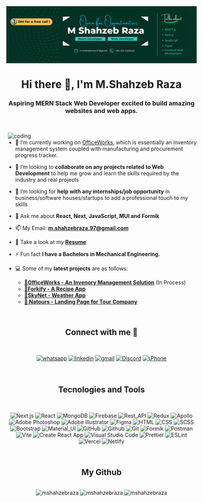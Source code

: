<!-- Banner -->
<img align="center" src="./banner.png"/>
<!-- ![Alt text](<banner.png>) -->
<!-- <br/> -->

<!-- Intro -->
<div align='center' height="200" >
  <h1>Hi there 👋, I'm M.Shahzeb Raza</h1>
  <h3>Aspiring MERN Stack Web Developer excited to build amazing websites and web apps.</h3>
</div>

<br>

 <!-- Other Images Source -->
<!-- Image 01: "https://cdn.dribbble.com/users/1068771/screenshots/14225432/media/0da8c461ba3920a8c827d864a6e051ed.jpg" -->
<!-- Image 02: "https://i.pinimg.com/564x/06/66/82/06668293e115bd47e0894a039160afbe.jpg" -->
<!-- Image 03: "https://i.pinimg.com/originals/50/31/27/503127bc54ac2af7bdb5f951494c51c5.gif" -->
<!-- Image 04: "https://i.pinimg.com/originals/50/83/e0/5083e0a2a7dcaae07c142e8b87036a27.gif" -->
<!-- Image 05: "https://i.pinimg.com/564x/fa/44/2d/fa442d3d5f5cc68bdcd516282c15e26d.jpg" -->

 <!-- Main Image -->
<img
  align="right"
  width="500"
  alt="coding"
  src="https://miro.medium.com/max/750/0*7Q3yvSIv_t0ioJ-Z.gif"
/>

<!-- Main Image End -->

<!-- Main Info -->
<div align="left" >

- 🔭 I’m currently working on [OfficeWorks](https://officeworks.vercel.app/), which is essentially an inventory management system coupled with manufacturing and procurement progress tracker.

- 👯 I’m looking to **collaborate on any projects related to Web Development** to help me grow and learn the skills required by the industry and real projects

- 🤝 I’m looking for **help with any internships/job opportunity** in business/software houses/startups to add a professional touch to my skills

- 💬 Ask me about **React, Next, JavaScript, MUI and Formik**

- 📫 My Email: **m.shahzebraza.97@gmail.com**

- 📄 Take a look at my [**Resume**](https://drive.google.com/file/d/10Dz-TYS0YyM4cbayE52jJWsZTAkKZcb4/view?usp=sharing)

- ⚡ Fun fact **I have a Bachelors in Mechanical Engineering.**

- 💻 Some of my **latest projects** are  as follows:
  - [**🔸OfficeWorks - An Invenory Management Solution**](https://x-office-work.vercel.app/projects) (In Process)
  - [**🔸Forkify - A Recipe App**](https://section-09-forkify.vercel.app/)
  - [**🔸SkyNet - Weather App**](https://weather-next-app-ten.vercel.app/)
  - [**🔸 Natours - Landing Page for Tour Company**](https://natours-landing-page.vercel.app/)<br/>

</div>
<!-- Main Info End -->

<br>

<!-- Connect -->
<h2 align="center">Connect with me 🤝</h2>
<br>

<div align="center">

[![whatsapp](https://img.shields.io/badge/WhatsApp-25D366?style=for-the-badge&logo=whatsapp&logoColor=white)](https://wa.me/923350450600) [![linkedin](https://img.shields.io/badge/linkedin-0A66C2?style=for-the-badge&logo=linkedin&logoColor=white)](https://www.linkedin.com/in/mshahzebraza) [![gmail](https://img.shields.io/badge/Gmail-D14836?style=for-the-badge&logo=gmail&logoColor=white)](mailto::m.shahzebraza.97@gmail.com) [![Discord](https://img.shields.io/badge/Discord-7289da?style=for-the-badge&logo=discord&logoColor=white)](https://discord.gg/https://discord.com/users/banshee#6143) [![📞Phone](https://img.shields.io/badge/Phone-100000?style=for-the-badge)](<tel:+923350450600>)

</div>
  
<br>

<!-- Tools -->
<h2 align="center">Tecnologies and Tools</h2>
<br>

<div align="center" >

<!-- FullStack -->
![Next.js](https://img.shields.io/static/v1?style=for-the-badge&message=Next.js&color=000000&logo=Next.js&logoColor=FFFFFF&label=)<!-- Frontend --> ![React](https://img.shields.io/static/v1?style=for-the-badge&message=React&color=222222&logo=React&logoColor=61DAFB&label=) <!-- Backend --> ![MongoDB](https://img.shields.io/static/v1?style=for-the-badge&message=MongoDB&color=47A248&logo=MongoDB&logoColor=FFFFFF&label=) ![Firebase](https://img.shields.io/static/v1?style=for-the-badge&message=Firebase&color=222222&logo=Firebase&logoColor=FFCA28&label=) <!-- State & API --> ![Rest_API](https://img.shields.io/badge/Rest_API-2f6212?style=for-the-badge) ![Redux](https://img.shields.io/static/v1?style=for-the-badge&message=Redux&color=764ABC&logo=Redux&logoColor=FFFFFF&label=) ![Apollo](https://img.shields.io/badge/Apollo-a139f4?style=for-the-badge) <!-- UI/UX --> ![Adobe Photoshop](https://img.shields.io/static/v1?style=for-the-badge&message=Adobe+Photoshop&color=31A8FF&logo=Adobe+Photoshop&logoColor=FFFFFF&label=) ![Adobe Illustrator](https://img.shields.io/static/v1?style=for-the-badge&message=Adobe+Illustrator&color=222222&logo=Adobe+Illustrator&logoColor=FF9A00&label=) ![Figma](https://img.shields.io/static/v1?style=for-the-badge&message=Figma&color=F24E1E&logo=Figma&logoColor=FFFFFF&label=) <!-- Markup & Styling --> ![HTML](https://img.shields.io/badge/HTML-e48246?style=for-the-badge&logo=html5&logoColor=white) ![CSS](https://img.shields.io/badge/CSS-3160d0?style=for-the-badge&logo=css3&logoColor=white) ![SCSS](https://img.shields.io/badge/SCSS-d03142?style=for-the-badge&logo=sass&logoColor=white) ![Bootstrap](https://img.shields.io/static/v1?style=for-the-badge&message=Bootstrap&color=7952B3&logo=Bootstrap&logoColor=FFFFFF&label=) ![Material_UI](https://img.shields.io/badge/Material_UI-1c92e8?style=for-the-badge&logo=mui&logoColor=white) <!-- Tools & Dependencies--> <!-- Version Control --> ![GitHub](https://img.shields.io/static/v1?style=for-the-badge&message=GitHub&color=181717&logo=GitHub&logoColor=FFFFFF&label=) ![Github](https://img.shields.io/badge/Github-4a0893?style=for-the-badge&logo=github&logoColor=white) ![Git](https://img.shields.io/static/v1?style=for-the-badge&message=Git&color=F05032&logo=Git&logoColor=FFFFFF&label=) <!-- Libraries --> ![Formik](https://img.shields.io/badge/Formik-3b3f93?style=for-the-badge) <!-- API Design --> ![Postman](https://img.shields.io/static/v1?style=for-the-badge&message=Postman&color=FF6C37&logo=Postman&logoColor=FFFFFF&label=) <!-- Bundlers --> ![Vite](https://img.shields.io/static/v1?style=for-the-badge&message=Vite&color=646CFF&logo=Vite&logoColor=FFFFFF&label=) ![Create React App](https://img.shields.io/static/v1?style=for-the-badge&message=Create+React+App&color=222222&logo=Create+React+App&logoColor=09D3AC&label=) <!-- IDE & Extensions --> ![Visual Studio Code](https://img.shields.io/static/v1?style=for-the-badge&message=Visual+Studio+Code&color=007ACC&logo=Visual+Studio+Code&logoColor=FFFFFF&label=) ![Prettier](https://img.shields.io/static/v1?style=for-the-badge&message=Prettier&color=222222&logo=Prettier&logoColor=F7B93E&label=) ![ESLint](https://img.shields.io/static/v1?style=for-the-badge&message=ESLint&color=4B32C3&logo=ESLint&logoColor=FFFFFF&label=) <!-- Hosting --> ![Vercel](https://img.shields.io/static/v1?style=for-the-badge&message=Vercel&color=000000&logo=Vercel&logoColor=FFFFFF&label=) ![Netlify](https://img.shields.io/static/v1?style=for-the-badge&message=Netlify&color=222222&logo=Netlify&logoColor=00C7B7&label=) <!-- TODO: Github Pages --> <!-- Tools End -->
</div>

<br>

<!-- Cards -->
<h2 align="center" style="margin-bottom:1rem" >My Github</h2>
  <br>

<div
  align="center"
>
  <img
    height="135"
    src="https://github-readme-stats.vercel.app/api/top-langs?username=mshahzebraza&show_icons=true&locale=en&layout=compact"
    alt="mshahzebraza"
  />
  <img
    height="135"
    src="https://github-readme-stats.vercel.app/api?username=mshahzebraza&show_icons=true&locale=en"
    alt="mshahzebraza"
  />
  <img  
    height="135"
    src="https://github-readme-streak-stats.herokuapp.com/?user=mshahzebraza&"
    alt="mshahzebraza"
  />
</div>

<!-- Shield Badges Buttons -->
<!-- https://github.com/progfay/shields-with-icon/blob/master/Snippets.md -->
